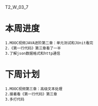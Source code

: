 T2_W_03_7

# 本周进度

    1.MOOC视频JAVA进阶第二章：单元测试和JUnit看完
	2.《第一行代码》第三章看了一半
	3.了解json数据格式和http通信

# 下周计划

    1.MOOC视频第三章：高级文本处理
	2.接着看《第一行代码》第三章
	3.多打代码